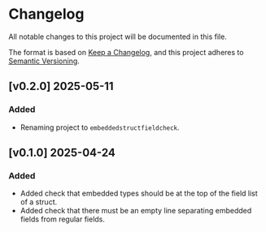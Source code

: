 # Changelog

All notable changes to this project will be documented in this file.

The format is based on [Keep a Changelog](https://keepachangelog.com/en/1.1.0/),
and this project adheres to [Semantic Versioning](https://semver.org/spec/v2.0.0.html).

## [v0.2.0] 2025-05-11

### Added

- Renaming project to `embeddedstructfieldcheck`.

## [v0.1.0] 2025-04-24

### Added

- Added check that embedded types should be at the top of the field list of a struct.
- Added check that there must be an empty line separating embedded fields from regular fields.